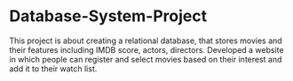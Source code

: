 # Database-System-Project

This project is about creating a relational database, that stores movies and their features including IMDB score, actors, directors. Developed a website in which people can register and select movies based on their interest and add it to their watch list.
